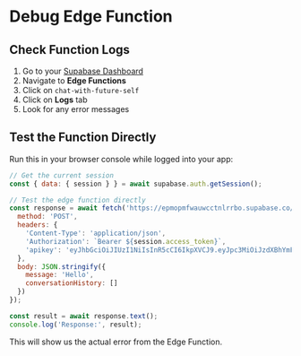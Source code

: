 # Debug Edge Function

## Check Function Logs

1. Go to your [Supabase Dashboard](https://supabase.com/dashboard/project/epmopmfwauwcctnlrrbo)
2. Navigate to **Edge Functions**
3. Click on `chat-with-future-self`
4. Click on **Logs** tab
5. Look for any error messages

## Test the Function Directly

Run this in your browser console while logged into your app:

```javascript
// Get the current session
const { data: { session } } = await supabase.auth.getSession();

// Test the edge function directly
const response = await fetch('https://epmopmfwauwcctnlrrbo.supabase.co/functions/v1/chat-with-future-self', {
  method: 'POST',
  headers: {
    'Content-Type': 'application/json',
    'Authorization': `Bearer ${session.access_token}`,
    'apikey': 'eyJhbGciOiJIUzI1NiIsInR5cCI6IkpXVCJ9.eyJpc3MiOiJzdXBhYmFzZSIsInJlZiI6ImVwbW9wbWZ3YXV3Y2N0bmxycmJvIiwicm9sZSI6ImFub24iLCJpYXQiOjE3NTYyODY4NDAsImV4cCI6MjA3MTg2Mjg0MH0.mHF7irW0m5ZfeUO3KH1hB0Y_Vul8HjTJdKMJLVUDO3I'
  },
  body: JSON.stringify({
    message: 'Hello',
    conversationHistory: []
  })
});

const result = await response.text();
console.log('Response:', result);
```

This will show us the actual error from the Edge Function.